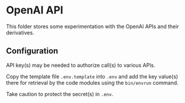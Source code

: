 # OpenAI API

This folder stores some experimentation with the OpenAI APIs and their derivatives.

## Configuration

API key(s) may be needed to authorize call(s) to various APIs.  

Copy the template file `.env.template` into `.env` and add the key value(s) there
for retrieval by the code modules using the `bin/envrun` command.

Take caution to protect the secret(s) in `.env`.
